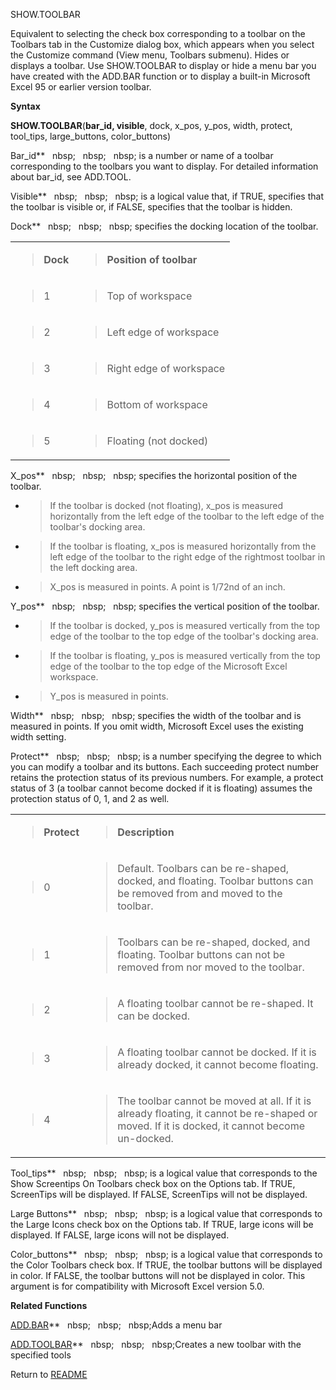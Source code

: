 SHOW.TOOLBAR

Equivalent to selecting the check box corresponding to a toolbar on the
Toolbars tab in the Customize dialog box, which appears when you select
the Customize command (View menu, Toolbars submenu). Hides or displays a
toolbar. Use SHOW.TOOLBAR to display or hide a menu bar you have created
with the ADD.BAR function or to display a built-in Microsoft Excel 95 or
earlier version toolbar.

**Syntax**

**SHOW.TOOLBAR**(**bar\_id, visible**, dock, x\_pos, y\_pos, width,
protect, tool\_tips, large\_buttons, color\_buttons)

Bar\_id**&nbsp;&nbsp;&nbsp;nbsp;&nbsp;&nbsp;&nbsp;nbsp;&nbsp;&nbsp;&nbsp;nbsp;&nbsp;is a number or name of a toolbar
corresponding to the toolbars you want to display. For detailed
information about bar\_id, see ADD.TOOL.

Visible**&nbsp;&nbsp;&nbsp;nbsp;&nbsp;&nbsp;&nbsp;nbsp;&nbsp;&nbsp;&nbsp;nbsp;&nbsp;is a logical value that, if TRUE,
specifies that the toolbar is visible or, if FALSE, specifies that the
toolbar is hidden.

Dock**&nbsp;&nbsp;&nbsp;nbsp;&nbsp;&nbsp;&nbsp;nbsp;&nbsp;&nbsp;&nbsp;nbsp;&nbsp;specifies the docking location of the
toolbar.

<table>
<tbody>
<tr class="odd">
<td><blockquote>
<p><strong>Dock</strong></p>
</blockquote></td>
<td><blockquote>
<p><strong>Position of toolbar</strong></p>
</blockquote></td>
</tr>
<tr class="even">
<td><blockquote>
<p>1</p>
</blockquote></td>
<td><blockquote>
<p>Top of workspace</p>
</blockquote></td>
</tr>
<tr class="odd">
<td><blockquote>
<p>2</p>
</blockquote></td>
<td><blockquote>
<p>Left edge of workspace</p>
</blockquote></td>
</tr>
<tr class="even">
<td><blockquote>
<p>3</p>
</blockquote></td>
<td><blockquote>
<p>Right edge of workspace</p>
</blockquote></td>
</tr>
<tr class="odd">
<td><blockquote>
<p>4</p>
</blockquote></td>
<td><blockquote>
<p>Bottom of workspace</p>
</blockquote></td>
</tr>
<tr class="even">
<td><blockquote>
<p>5</p>
</blockquote></td>
<td><blockquote>
<p>Floating (not docked)</p>
</blockquote></td>
</tr>
</tbody>
</table>

X\_pos**&nbsp;&nbsp;&nbsp;nbsp;&nbsp;&nbsp;&nbsp;nbsp;&nbsp;&nbsp;&nbsp;nbsp;&nbsp;specifies the horizontal position of the
toolbar.

  - > If the toolbar is docked (not floating), x\_pos is measured
    > horizontally from the left edge of the toolbar to the left edge of
    > the toolbar's docking area.

  - > If the toolbar is floating, x\_pos is measured horizontally from
    > the left edge of the toolbar to the right edge of the rightmost
    > toolbar in the left docking area.

  - > X\_pos is measured in points. A point is 1/72nd of an inch.

Y\_pos**&nbsp;&nbsp;&nbsp;nbsp;&nbsp;&nbsp;&nbsp;nbsp;&nbsp;&nbsp;&nbsp;nbsp;&nbsp;specifies the vertical position of the
toolbar.

  - > If the toolbar is docked, y\_pos is measured vertically from the
    > top edge of the toolbar to the top edge of the toolbar's docking
    > area.

  - > If the toolbar is floating, y\_pos is measured vertically from the
    > top edge of the toolbar to the top edge of the Microsoft Excel
    > workspace.

  - > Y\_pos is measured in points.


Width**&nbsp;&nbsp;&nbsp;nbsp;&nbsp;&nbsp;&nbsp;nbsp;&nbsp;&nbsp;&nbsp;nbsp;&nbsp;specifies the width of the toolbar and is
measured in points. If you omit width, Microsoft Excel uses the existing
width setting.

Protect**&nbsp;&nbsp;&nbsp;nbsp;&nbsp;&nbsp;&nbsp;nbsp;&nbsp;&nbsp;&nbsp;nbsp;&nbsp;is a number specifying the degree to
which you can modify a toolbar and its buttons. Each succeeding protect
number retains the protection status of its previous numbers. For
example, a protect status of 3 (a toolbar cannot become docked if it is
floating) assumes the protection status of 0, 1, and 2 as well.

<table>
<tbody>
<tr class="odd">
<td><blockquote>
<p><strong>Protect</strong></p>
</blockquote></td>
<td><blockquote>
<p><strong>Description</strong></p>
</blockquote></td>
</tr>
<tr class="even">
<td><blockquote>
<p>0</p>
</blockquote></td>
<td><blockquote>
<p>Default. Toolbars can be re-shaped, docked, and floating. Toolbar buttons can be removed from and moved to the toolbar.</p>
</blockquote></td>
</tr>
<tr class="odd">
<td><blockquote>
<p>1</p>
</blockquote></td>
<td><blockquote>
<p>Toolbars can be re-shaped, docked, and floating. Toolbar buttons can not be removed from nor moved to the toolbar.</p>
</blockquote></td>
</tr>
<tr class="even">
<td><blockquote>
<p>2</p>
</blockquote></td>
<td><blockquote>
<p>A floating toolbar cannot be re-shaped. It can be docked.</p>
</blockquote></td>
</tr>
<tr class="odd">
<td><blockquote>
<p>3</p>
</blockquote></td>
<td><blockquote>
<p>A floating toolbar cannot be docked. If it is already docked, it cannot become floating.</p>
</blockquote></td>
</tr>
<tr class="even">
<td><blockquote>
<p>4</p>
</blockquote></td>
<td><blockquote>
<p>The toolbar cannot be moved at all. If it is already floating, it cannot be re-shaped or moved. If it is docked, it cannot become un-docked.</p>
</blockquote></td>
</tr>
</tbody>
</table>

Tool\_tips**&nbsp;&nbsp;&nbsp;nbsp;&nbsp;&nbsp;&nbsp;nbsp;&nbsp;&nbsp;&nbsp;nbsp;&nbsp;is a logical value that corresponds to
the Show Screentips On Toolbars check box on the Options tab. If TRUE,
ScreenTips will be displayed. If FALSE, ScreenTips will not be
displayed.

Large Buttons**&nbsp;&nbsp;&nbsp;nbsp;&nbsp;&nbsp;&nbsp;nbsp;&nbsp;&nbsp;&nbsp;nbsp;&nbsp;is a logical value that corresponds
to the Large Icons check box on the Options tab. If TRUE, large icons
will be displayed. If FALSE, large icons will not be displayed.

Color\_buttons**&nbsp;&nbsp;&nbsp;nbsp;&nbsp;&nbsp;&nbsp;nbsp;&nbsp;&nbsp;&nbsp;nbsp;&nbsp;is a logical value that
corresponds to the Color Toolbars check box. If TRUE, the toolbar
buttons will be displayed in color. If FALSE, the toolbar buttons will
not be displayed in color. This argument is for compatibility with
Microsoft Excel version 5.0.

**Related Functions**

[ADD.BAR](ADD.BAR.md)**&nbsp;&nbsp;&nbsp;nbsp;&nbsp;&nbsp;&nbsp;nbsp;&nbsp;&nbsp;&nbsp;nbsp;Adds a menu bar

[ADD.TOOLBAR](ADD.TOOLBAR.md)**&nbsp;&nbsp;&nbsp;nbsp;&nbsp;&nbsp;&nbsp;nbsp;&nbsp;&nbsp;&nbsp;nbsp;Creates a new toolbar with the specified
tools



Return to [README](README.md)

